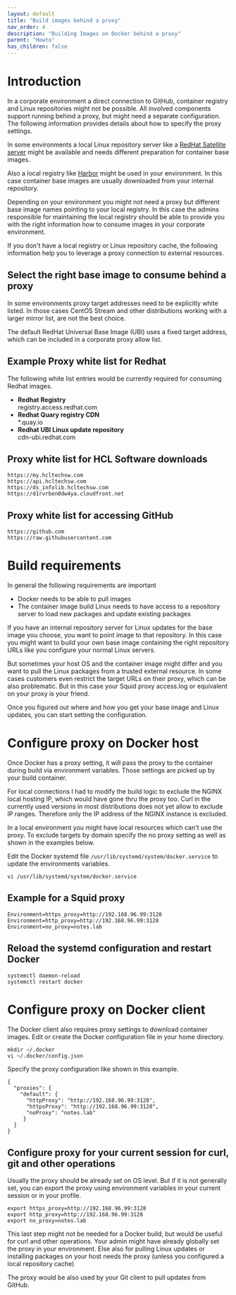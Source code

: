 ```yaml
---
layout: default
title: "Build images behind a proxy"
nav_order: 4
description: "Building Images on Docker behind a proxy"
parent: "Howto"
has_children: false
---
```


# Introduction

In a corporate environment a direct connection to GitHub, container registry and Linux repositories might not be possible.
All involved components support running behind a proxy, but might need a separate configuration.
The following information provides details about how to specify the proxy settings.

In some environments a local Linux repository server like a [RedHat Satellite server](https://www.redhat.com/en/technologies/management/satellite)
might be available and needs different preparation for container base images.

Also a local registry like [Harbor](https://goharbor.io/) might be used in your environment.
In this case container base images are usually downloaded from your internal repository.

Depending on your environment you might not need a proxy but different base image names pointing to your local registry.
In this case the admins responsible for maintaining the local registry should be able to provide you with the right information how to consume images in your corporate environment.

If you don't have a local registry or Linux repository cache, the following information help you to leverage a proxy connection to external resources.

## Select the right base image to consume behind a proxy

In some environments proxy target addresses need to be explicitly white listed.
In those cases CentOS Stream and other distributions working with a larger mirror list, are not the best choice.

The default RedHat Universal Base Image (UBI) uses a fixed target address, which can be included in a corporate proxy allow list.

## Example Proxy white list for Redhat

The following white list entries would be currently required for consuming Redhat images.

- **Redhat Registry**  
  registry.access.redhat.com
- **Redhat Quary registry CDN**  
  *.quay.io
- **Redhat UBI Linux update repository**  
  cdn-ubi.redhat.com

## Proxy white list for HCL Software downloads

```
https://my.hcltechsw.com
https://api.hcltechsw.com
https://ds_infolib.hcltechsw.com
https://d1rvrben0dw4ya.cloudfront.net
```

## Proxy white list for accessing GitHub

```
https://github.com
https://raw.githubusercontent.com
```


# Build requirements

In general the following requirements are important

- Docker needs to be able to pull images
- The container image build Linux needs to have access to a repository server to load new packages and update existing packages

If you have an internal repository server for Linux updates for the base image you choose, you want to point image to that repository.
In this case you might want to build your own base image containing the right repository URLs like you configure your normal Linux servers.

But sometimes your host OS and the container image might differ and you want to pull the Linux packages from a trusted external resource.
In some cases customers even restrict the target URLs on their proxy, which can be also problematic.
But in this case your Squid proxy access.log or equivalent on your proxy is your friend.

Once you figured out where and how you get your base image and Linux updates, you can start setting the configuration.

# Configure proxy on Docker host

Once Docker has a proxy setting, it will pass the proxy to the container during build via environment variables.
Those settings are picked up by your build container.

For local connections I had to modify the build logic to exclude the NGINX local hosting IP, which would have gone thru the proxy too.
Curl in the currently used versions in most distributions does not yet allow to exclude IP ranges.
Therefore only the IP address of the NGINX instance is excluded.

In a local environment you might have local resources which can't use the proxy.
To exclude targets by domain specify the no proxy setting as well as shown in the examples below.


Edit the Docker systemd file `/usr/lib/systemd/system/docker.service` to update the environments variables.

```
vi /usr/lib/systemd/system/docker.service
```

## Example for a Squid proxy

```
Environment=https_proxy=http://192.168.96.99:3128
Environment=http_proxy=http://192.168.96.99:3128
Environment=no_proxy=notes.lab
```

## Reload the systemd configuration and restart Docker

```
systemctl daemon-reload
systemctl restart docker
```

# Configure proxy on Docker client

The Docker client also requires proxy settings to download container images.
Edit or create the Docker configuration file in your home directory.

```
mkdir ~/.docker
vi ~/.docker/config.json
```

Specify the proxy configuration like shown in this example.

```
{
  "proxies": {
    "default": {
      "httpProxy": "http://192.168.96.99:3128",
      "httpsProxy": "http://192.168.96.99:3128",
      "noProxy": "notes.lab"
     }
  }
}
```

## Configure proxy for your current session for curl, git and other operations

Usually the proxy should be already set on OS level.
But if it is not generally set, you can export the proxy using environment variables in your current session or in your profile.

```
export https_proxy=http://192.168.96.99:3128
export http_proxy=http://192.168.96.99:3128
export no_proxy=notes.lab
```


This last step might not be needed for a Docker build, but would be useful for curl and other operations.
Your admin might have already globally set the proxy in your environment.
Else also for pulling Linux updates or installing packages on your host needs the proxy (unless you configured a local repository cache)

The proxy would be also used by your Git client to pull updates from GitHub.

